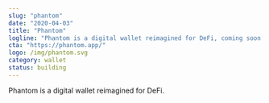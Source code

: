 ```yaml
---
slug: "phantom"
date: "2020-04-03"
title: "Phantom"
logline: "Phantom is a digital wallet reimagined for DeFi, coming soon to Solana and Ethereum."
cta: "https://phantom.app/"
logo: /img/phantom.svg
category: wallet
status: building
---
```


Phantom is a digital wallet reimagined for DeFi.
